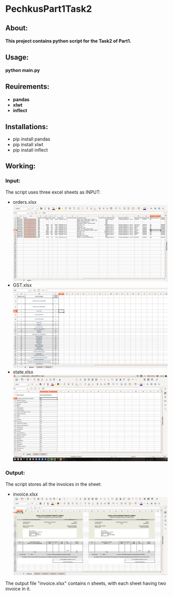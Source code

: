 # PechkusPart1Task2

<h2>About:</h2>
<h4>
	This project contains python script for the Task2 of Part1.
</h4>

<h2>Usage:</h2>
<h4>python main.py</h4>

<h2>Reuirements:</h2>
	<h4>
	  <ul>
	  	<li>pandas</li>
	  	<li>xlwt</li>
	  	<li>inflect</li>
	  </ul>
	</h4>

<h2>Installations:</h2>
	  <ul>
	  	<li>pip install pandas</li>
	  	<li>pip install xlwt</li>
	  	<li>pip install inflect</li>
	  </ul>
<h2>Working:</h2>
	<h3>Input:</h3>
		<p>
			The script uses three excel sheets as INPUT:
			  <ul>
			  	<li>orders.xlsx <img src="https://raw.githubusercontent.com/prabhakar1998/PechkusPart1Task2/master/orders.png" alt="Orders"></li>
			  	<li>GST.xlsx   <img src="https://raw.githubusercontent.com/prabhakar1998/PechkusPart1Task2/master/gst.png" alt="Gst"></li>
			  	<li>state.xlsx <img src="https://raw.githubusercontent.com/prabhakar1998/PechkusPart1Task2/master/states.png" alt="States"></li>
			  </ul>
		</p>
    <h3>Output:</h3>
			The script stores all the invoices in the sheet:
			  <ul>
			  	<li>invoice.xlsx <img src="https://raw.githubusercontent.com/prabhakar1998/PechkusPart1Task2/master/invoice_sheet1_output.png" alt="Invoice Sheet1 Output"></li>
			 </ul>
			The output file "invoice.xlsx" contains n sheets, with each sheet having two invoice in it.